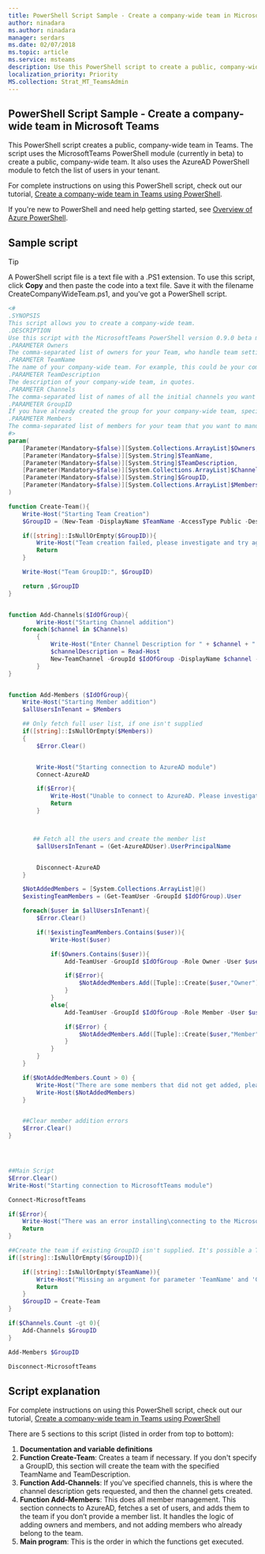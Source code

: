 ```yaml
---
title: PowerShell Script Sample - Create a company-wide team in Microsoft Teams
author: ninadara
ms.author: ninadara
manager: serdars
ms.date: 02/07/2018
ms.topic: article
ms.service: msteams
description: Use this PowerShell script to create a public, company-wide team in Teams.
localization_priority: Priority
MS.collection: Strat_MT_TeamsAdmin
---
```


PowerShell Script Sample - Create a company-wide team in Microsoft Teams
-------------------------------------------------------------------------

This PowerShell script creates a public, company-wide team in Teams. The script uses the MicrosoftTeams PowerShell module (currently in beta) to create a public, company-wide team. It also uses the AzureAD PowerShell module to fetch the list of users in your tenant. 

For complete instructions on using this PowerShell script, check out our tutorial, [Create a company-wide team in Teams using PowerShell](../Company-wide-team-creation-powershell.yml).

If you're new to PowerShell and need help getting started, see [Overview of Azure PowerShell](https://docs.microsoft.com/powershell/azure/overview?view=azurermps-5.1.1).


## Sample script

> [!TIP]
> A PowerShell script file is a text file with a .PS1 extension. To use this script, click **Copy** and then paste the code into a text file. Save it with the filename CreateCompanyWideTeam.ps1, and you've got a PowerShell script.

````powershell
<#
.SYNOPSIS
This script allows you to create a company-wide team.
.DESCRIPTION
Use this script with the MicrosoftTeams PowerShell version 0.9.0 beta module to create a team with members and channels that you specify. Also leverages the AzureAD module to find all members to add.
.PARAMETER Owners
The comma-separated list of owners for your Team, who handle team settings and membership management. The owners should be specified by their User Principal Name. You must specify a minimum of two owners.
.PARAMETER TeamName
The name of your company-wide team. For example, this could be your company name.
.PARAMETER TeamDescription
The description of your company-wide team, in quotes.
.PARAMETER Channels
The comma-separated list of names of all the initial channels you want to set up. For example: "Announcements","Social at Work","Teamwork at Contoso".
.PARAMETER GroupID
If you have already created the group for your company-wide team, specify its GroupID. You can get this value from the display of the “Get-AzureADGroup | Sort DisplayName | Select DisplayName,ObjectID” command. This script had an issue during the rest of the execution and stopped early. 
.PARAMETER Members
The comma-separated list of members for your team that you want to manually add. To use this script a minimum of two members must be added. The members should be specified by their User Principal Name. To manually just add a single member, use the “Add-TeamUser -GroupId $IdOfGroup -Role Member -User $member” command.
#>
param(
    [Parameter(Mandatory=$false)][System.Collections.ArrayList]$Owners,
    [Parameter(Mandatory=$false)][System.String]$TeamName,
    [Parameter(Mandatory=$false)][System.String]$TeamDescription,
    [Parameter(Mandatory=$false)][System.Collections.ArrayList]$Channels,
    [Parameter(Mandatory=$false)][System.String]$GroupID,
    [Parameter(Mandatory=$false)][System.Collections.ArrayList]$Members
)

function Create-Team(){
    Write-Host("Starting Team Creation")
    $GroupID = (New-Team -DisplayName $TeamName -AccessType Public -Description $TeamDescription).GroupId

    if([string]::IsNullOrEmpty($GroupID)){
        Write-Host("Team creation failed, please investigate and try again")
        Return
    }

    Write-Host("Team GroupID:", $GroupID)

    return ,$GroupID
} 


function Add-Channels($IdOfGroup){
        Write-Host("Starting Channel addition")
    foreach($channel in $Channels)
        {
            Write-Host("Enter Channel Description for " + $channel + " channel")
            $channelDescription = Read-Host
            New-TeamChannel -GroupId $IdOfGroup -DisplayName $channel -Description $channelDescription
        }
}


function Add-Members ($IdOfGroup){
    Write-Host("Starting Member addition")
    $allUsersInTenant = $Members 

    ## Only fetch full user list, if one isn't supplied
    if([string]::IsNullOrEmpty($Members))
    {
        $Error.Clear()


        Write-Host("Starting connection to AzureAD module") 
        Connect-AzureAD

        if($Error){
            Write-Host("Unable to connect to AzureAD. Please investigate and try again. To install the commandlet, use this command: Install-Module AzureAD")
            Return
        }



       ## Fetch all the users and create the member list
        $allUsersInTenant = (Get-AzureADUser).UserPrincipalName 


        Disconnect-AzureAD
    } 

    $NotAddedMembers = [System.Collections.ArrayList]@()
    $existingTeamMembers = (Get-TeamUser -GroupId $IdOfGroup).User

    foreach($user in $allUsersInTenant){
        $Error.Clear()

        if(!$existingTeamMembers.Contains($user)){
            Write-Host($user)

            if($Owners.Contains($user)){
                Add-TeamUser -GroupId $IdOfGroup -Role Owner -User $user.ToString()

                if($Error){
                    $NotAddedMembers.Add([Tuple]::Create($user,"Owner"))
                }
            }
            else{
                Add-TeamUser -GroupId $IdOfGroup -Role Member -User $user.ToString()

                if($Error) {
                    $NotAddedMembers.Add([Tuple]::Create($user,"Member"))
                }
            }
        }
    } 

    if($NotAddedMembers.Count > 0) {
        Write-Host("There are some members that did not get added, please retry these specific users")
        Write-Host($NotAddedMembers)
    } 


    ##Clear member addition errors
    $Error.Clear()
}




##Main Script
$Error.Clear()
Write-Host("Starting connection to MicrosoftTeams module") 

Connect-MicrosoftTeams

if($Error){
    Write-Host("There was an error installing\connecting to the Microsoft Teams PowerShell module. Please investigate. To install the module use the follow command: Install-Module MicrosoftTeams ")
    Return
}

##Create the team if existing GroupID isn't supplied. It's possible a Tenant Wide team was created, but there was an error adding members.
if([string]::IsNullOrEmpty($GroupID)){

    if([string]::IsNullOrEmpty($TeamName)){
        Write-Host("Missing an argument for parameter 'TeamName' and 'GroupID'. Specify a parameter of type 'System.String' and try again for either GroupID or TeamName and TeamDescription")
        Return
    }
    $GroupID = Create-Team
} 

if($Channels.Count -gt 0){
    Add-Channels $GroupID
} 

Add-Members $GroupID 

Disconnect-MicrosoftTeams
````


## Script explanation


For complete instructions on using this PowerShell script, check out our tutorial, [Create a company-wide team in Teams using PowerShell](../Company-wide-team-creation-powershell.yml)

There are 5 sections to this script (listed in order from top to bottom):
1. **Documentation and variable definitions**
2. **Function Create-Team**: Creates a team if necessary. If you don't specify a GroupID, this section will create the team with the specified TeamName and TeamDescription.
3. **Function Add-Channels**: If you've specified channels, this is where the channel description gets requested, and then the channel gets created. 
4. **Function Add-Members**: This does all member management. This section connects to AzureAD,  fetches a set of users, and adds them to the team if you don’t provide a member list. It handles the logic of adding owners and members, and not adding members who already belong to the team. 
5. **Main program**: This is the order in which the functions get executed. 


